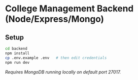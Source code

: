 # College Management Backend (Node/Express/Mongo)

## Setup

```bash
cd backend
npm install
cp .env.example .env   # then edit credentials
npm run dev
```

*Requires MongoDB running locally on default port 27017.*